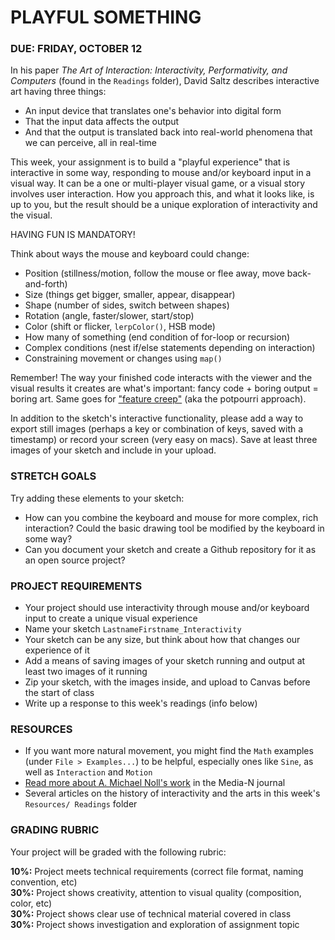 
PLAYFUL SOMETHING
====

### DUE: FRIDAY, OCTOBER 12

In his paper *The Art of Interaction: Interactivity, Performativity, and Computers* (found in the `Readings` folder), David Saltz describes interactive art having three things: 

* An input device that translates one's behavior into digital form  
* That the input data affects the output  
* And that the output is translated back into real-world phenomena that we can perceive, all in real-time  

This week, your assignment is to build a "playful experience" that is interactive in some way, responding to mouse and/or keyboard input in a visual way. It can be a one or multi-player visual game, or a visual story involves user interaction. How you approach this, and what it looks like, is up to you, but the result should be a unique exploration of interactivity and the visual.

HAVING FUN IS MANDATORY!

Think about ways the mouse and keyboard could change:

* Position (stillness/motion, follow the mouse or flee away, move back-and-forth)  
* Size (things get bigger, smaller, appear, disappear)  
* Shape (number of sides, switch between shapes)  
* Rotation (angle, faster/slower, start/stop)  
* Color (shift or flicker, `lerpColor()`, HSB mode)  
* How many of something (end condition of for-loop or recursion)  
* Complex conditions (nest if/else statements depending on interaction)  
* Constraining movement or changes using `map()`  

Remember! The way your finished code interacts with the viewer and the visual results it creates are what's important: fancy code + boring output = boring art. Same goes for ["feature creep"](https://en.wikipedia.org/wiki/Feature_creep) (aka the potpourri approach). 

In addition to the sketch's interactive functionality, please add a way to export still images (perhaps a key or combination of keys, saved with a timestamp) or record your screen (very easy on macs). Save at least three images of your sketch and include in your upload.

### STRETCH GOALS  
Try adding these elements to your sketch:

* How can you combine the keyboard and mouse for more complex, rich interaction? Could the basic drawing tool be modified by the keyboard in some way?  
* Can you document your sketch and create a Github repository for it as an open source project?  

### PROJECT REQUIREMENTS  
* Your project should use interactivity through mouse and/or keyboard input to create a unique visual experience  
* Name your sketch `LastnameFirstname_Interactivity`  
* Your sketch can be any size, but think about how that changes our experience of it  
* Add a means of saving images of your sketch running and output at least two images of it running  
* Zip your sketch, with the images inside, and upload to Canvas before the start of class  
* Write up a response to this week's readings (info below)


### RESOURCES  
* If you want more natural movement, you might find the `Math` examples (under `File > Examples...`) to be helpful, especially ones like `Sine`, as well as `Interaction` and `Motion`  
* [Read more about A. Michael Noll's work](http://median.newmediacaucus.org/routing-mondrian-the-a-michael-noll-experiment/) in the Media-N journal  
* Several articles on the history of interactivity and the arts in this week's `Resources/ Readings` folder

### GRADING RUBRIC  
Your project will be graded with the following rubric:

**10%:** Project meets technical requirements (correct file format, naming convention, etc)  
**30%:** Project shows creativity, attention to visual quality (composition, color, etc)  
**30%:** Project shows clear use of technical material covered in class  
**30%:** Project shows investigation and exploration of assignment topic  

